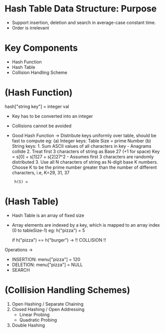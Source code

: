  Hash Table Data Structure: Purpose
 ===================================
 - Support insertion, deletion and search in average-case constant time.
 - Order is irrelevant

 Key Components
 ================
 - Hash Function
 - Hash Table
 - Collision Handling Scheme
 
 (Hash Function)
 =============
 hash["string key"] = integer val
 - Key has to be converted into an integer
 - Collisions cannot be avoided
 - Good Hash Function -> Distribute keys uniformly over table, should be fast to compute
 eg:
 	(a) Integer keys: Table Size = prime Number
 	(b) String keys: 
 		1. Sum ASCII values of all characters in key
 		- Anagrams collide
 		2. Treat first 3 characters of string as Base 27 (+1 for space)
 		Key = s[0] + s[1]27 + s[2]27^2
 		- Assumes first 3 characters are randomly distributed
 		3. Use all N characters of string as N-digit base K numbers.
 		Choose K to be the prime number greater than the number of different characters, i.e, K=29, 31, 37

 		h(S) = 


 (Hash Table)
 ===========
 - Hash Table is an array of fixed size
 - Array elements are indexed by a key, which is mapped to an array index (0 to tableSize-1)
 eg: h("pizza") = 5

 	if h("pizza") == h("burger") -> !! COLLISION !!

 Operations ->
 - INSERTION: menu["pizza"] = 120
 - DELETION: menu["pizza"] = NULL
 - SEARCH

 (Collision Handling Schemes)
 =============================
 1. Open Hashing / Separate Chaining
 2. Closed Hashing / Open Addressing
 	- Linear Probing
 	- Quadratic Probing
 3. Double Hashing


